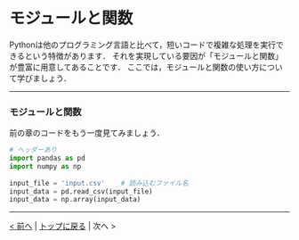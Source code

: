 # モジュールと関数

Pythonは他のプログラミング言語と比べて，短いコードで複雑な処理を実行できるという特徴があります．
それを実現している要因が「モジュールと関数」が豊富に用意してあることです．
ここでは，モジュールと関数の使い方について学びましょう．

--- 
### モジュールと関数

前の章のコードをもう一度見てみましょう．
```Python
# ヘッダーあり
import pandas as pd
import numpy as np
 
input_file = 'input.csv'	# 読み込むファイル名
input_data = pd.read_csv(input_file)
input_data = np.array(input_data)
```


---
[< 前へ](../06_read_write) | [トップに戻る](../) | 次へ > 